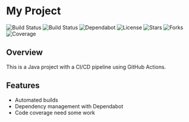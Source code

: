 # My Project

![Build Status](https://github.com/kumarisback/CICD/actions/workflows/gradel.yml/simsconsumer.svg)
![Build Status](https://github.com/kumarisback/CICD/actions/workflows/gradle.yml/simsproducer.svg)
![Dependabot](https://img.shields.io/badge/Dependabot-enabled-brightgreen)
![License](https://img.shields.io/github/license/kumarisback/CICD)
![Stars](https://img.shields.io/github/stars/kumarisback/CICD)
![Forks](https://img.shields.io/github/forks/kumarisback/CICD)
![Coverage](https://img.shields.io/badge/coverage-XX%25-brightgreen)


## Overview
This is a Java project with a CI/CD pipeline using GitHub Actions.

## Features
- Automated builds
- Dependency management with Dependabot
- Code coverage need some work
